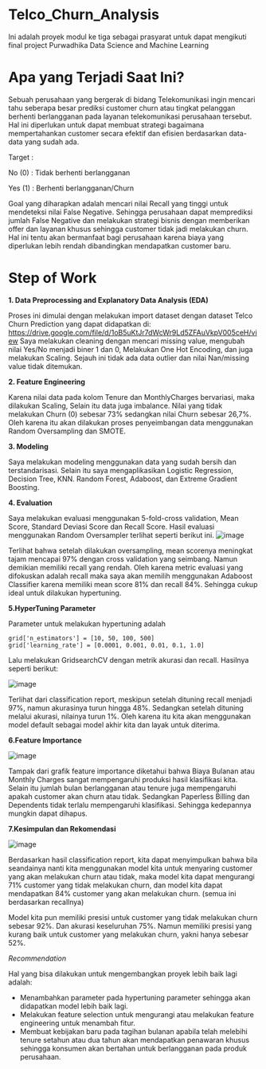 # Telco_Churn_Analysis

Ini adalah proyek modul ke tiga sebagai prasyarat untuk dapat mengikuti final project Purwadhika Data Science and Machine Learning

# Apa yang Terjadi Saat Ini?
Sebuah perusahaan yang bergerak di bidang Telekomunikasi ingin mencari tahu seberapa besar prediksi customer churn atau tingkat pelanggan berhenti berlangganan pada layanan telekomunikasi perusahaan tersebut. Hal ini diperlukan untuk dapat membuat strategi bagaimana mempertahankan customer secara efektif dan efisien berdasarkan data-data yang sudah ada. 

Target :

No (0) : Tidak berhenti berlangganan

Yes (1) : Berhenti berlangganan/Churn

Goal yang diharapkan adalah mencari nilai Recall yang tinggi untuk mendeteksi nilai False Negative. Sehingga perusahaan dapat memprediksi jumlah False Negative dan melakukan strategi bisnis dengan memberikan offer dan layanan khusus sehingga customer tidak jadi melakukan churn. Hal ini tentu akan bermanfaat bagi perusahaan karena biaya yang diperlukan lebih rendah dibandingkan mendapatkan customer baru.

# Step of Work

**1. Data Preprocessing and Explanatory Data Analysis (EDA)**

Proses ini dimulai dengan melakukan import dataset dengan dataset Telco Churn Prediction yang dapat didapatkan di: https://drive.google.com/file/d/1oB5uKtJr7dWcWr9Ld5ZFAuVkpV005ceH/view 
Saya melakukan cleaning dengan mencari missing value, mengubah nilai Yes/No menjadi biner 1 dan 0, Melakukan One Hot Encoding, dan juga melakukan Scaling. Sejauh ini tidak ada data outlier dan nilai Nan/missing value tidak ditemukan. 

**2. Feature Engineering**

Karena nilai data pada kolom Tenure dan MonthlyCharges bervariasi, maka dilakukan Scaling, Selain itu data juga imbalance. Nilai yang tidak melakukan Churn (0) sebesar 73% sedangkan nilai Churn sebesar 26,7%. Oleh karena itu akan dilakukan proses penyeimbangan data menggunakan Random Oversampling dan SMOTE. 

**3. Modeling**

Saya melakukan modeling menggunakan data yang sudah bersih dan terstandarisasi. Selain itu saya mengaplikasikan Logistic Regression, Decision Tree, KNN. Random Forest, Adaboost, dan Extreme Gradient Boosting. 

**4. Evaluation**

Saya melakukan evaluasi menggunakan 5-fold-cross validation, Mean Score, Standard Deviasi Score dan Recall Score. Hasil evaluasi menggunakan Random Oversampler terlihat seperti berikut ini.
![image](https://user-images.githubusercontent.com/46861252/170717003-f77e6899-c89a-4a16-8918-46b7acaffe06.png)

Terlihat bahwa setelah dilakukan oversampling, mean scorenya meningkat tajam mencapai 97% dengan cross validation yang seimbang. Namun demikian memiliki recall yang rendah. Oleh karena metric evaluasi yang difokuskan adalah recall maka saya akan memilih menggunakan Adaboost Classifier karena memiliki mean score 81% dan recall 84%. Sehingga cukup ideal untuk dilakukan hypertuning. 

**5.HyperTuning Parameter**

Parameter untuk melakukan hypertuning adalah
```
grid['n_estimators'] = [10, 50, 100, 500]
grid['learning_rate'] = [0.0001, 0.001, 0.01, 0.1, 1.0]
```

Lalu melakukan GridsearchCV dengan metrik akurasi dan recall. Hasilnya seperti berikut:

![image](https://user-images.githubusercontent.com/46861252/170718248-2bd5ee2c-fe7c-4d2e-9e98-d9449ec91da7.png)

Terlihat dari classification report, meskipun setelah dituning recall menjadi 97%, namun akurasinya turun hingga 48%. Sedangkan setelah dituning melalui akurasi, nilainya turun 1%. Oleh karena itu kita akan menggunakan model default sebagai model akhir kita dan layak untuk diterima.

**6.Feature Importance**

![image](https://user-images.githubusercontent.com/46861252/170718704-e694bd9b-cd37-4d2d-b63f-63d45f566cc7.png)

Tampak dari grafik feature importance diketahui bahwa Biaya Bulanan atau Monthly Charges sangat mempengaruhi produksi hasil klasifikasi kita. Selain itu jumlah bulan berlangganan atau tenure juga mempengaruhi apakah customer akan churn atau tidak. Sedangkan Paperless Billing dan Dependents tidak terlalu mempengaruhi klasifikasi. Sehingga kedepannya mungkin dapat dihapus.

**7.Kesimpulan dan Rekomendasi**

![image](https://user-images.githubusercontent.com/46861252/170719208-ec007962-01c5-4c28-8b44-0f332f852d73.png)


Berdasarkan hasil classification report, kita dapat menyimpulkan bahwa bila seandainya nanti kita menggunakan model kita untuk menyaring customer yang akan melakukan churn atau tidak, maka model kita dapat mengurangi 71% customer yang tidak melakukan churn, dan model kita dapat mendapatkan 84% customer yang akan melakukan churn. (semua ini berdasarkan recallnya)

Model kita pun memiliki presisi untuk customer yang tidak melakukan churn sebesar 92%. Dan akurasi keseluruhan 75%. Namun memiliki presisi yang kurang baik untuk customer yang melakukan churn, yakni hanya sebesar 52%.

*Recommendation*

Hal yang bisa dilakukan untuk mengembangkan proyek lebih baik lagi adalah:

  - Menambahkan parameter pada hypertuning parameter sehingga akan didapatkan model lebih baik lagi.
  - Melakukan feature selection untuk mengurangi atau melakukan feature engineering untuk menambah fitur.
  - Membuat kebijakan baru pada tagihan bulanan apabila telah melebihi tenure setahun atau dua tahun akan mendapatkan penawaran khusus sehingga konsumen akan bertahan untuk berlangganan pada produk perusahaan.
